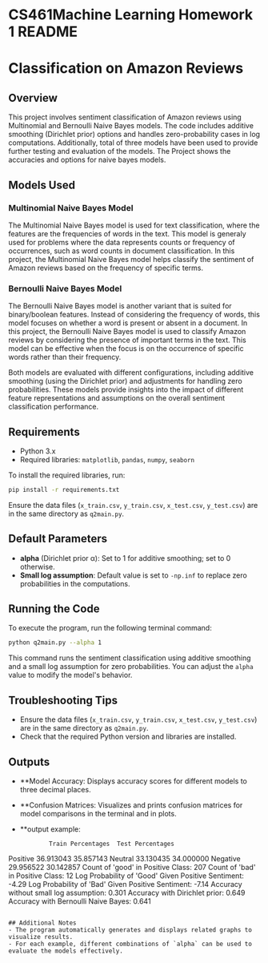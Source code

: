# CS461Machine Learning Homework 1 README


# Classification on Amazon Reviews

## Overview
This project involves sentiment classification of Amazon reviews using Multinomial and Bernoulli Naive Bayes models. The code includes additive smoothing (Dirichlet prior) options and handles zero-probability cases in log computations. Additionally, total of three models have been used to provide further testing and evaluation of the models. The Project shows the accuracies and options for naive bayes models.

## Models Used
### Multinomial Naive Bayes Model
The Multinomial Naive Bayes model is used for text classification, where the features are the frequencies of words in the text. This model is generaly used for problems where the data represents counts or frequency of occurrences, such as word counts in document classification. In this project, the Multinomial Naive Bayes model helps classify the sentiment of Amazon reviews based on the frequency of specific terms.

### Bernoulli Naive Bayes Model
The Bernoulli Naive Bayes model is another variant that is suited for binary/boolean features. Instead of considering the frequency of words, this model focuses on whether a word is present or absent in a document. In this project, the Bernoulli Naive Bayes model is used to classify Amazon reviews by considering the presence of important terms in the text. This model can be effective when the focus is on the occurrence of specific words rather than their frequency.

Both models are evaluated with different configurations, including additive smoothing (using the Dirichlet prior) and adjustments for handling zero probabilities. These models provide insights into the impact of different feature representations and assumptions on the overall sentiment classification performance.

## Requirements
- Python 3.x
- Required libraries: `matplotlib`, `pandas`, `numpy`, `seaborn`

To install the required libraries, run:
```bash
pip install -r requirements.txt
```

Ensure the data files (`x_train.csv`, `y_train.csv`, `x_test.csv`, `y_test.csv`) are in the same directory as `q2main.py`.

## Default Parameters
- **alpha** (Dirichlet prior α): Set to 1 for additive smoothing; set to 0 otherwise.
- **Small log assumption**: Default value is set to `-np.inf` to replace zero probabilities in the computations.

## Running the Code
To execute the program, run the following terminal command:
```bash
python q2main.py --alpha 1
```
This command runs the sentiment classification using additive smoothing and a small log assumption for zero probabilities. You can adjust the `alpha` value to modify the model's behavior.

## Troubleshooting Tips
- Ensure the data files (`x_train.csv`, `y_train.csv`, `x_test.csv`, `y_test.csv`) are in the same directory as `q2main.py`.
- Check that the required Python version and libraries are installed.

## Outputs
- **Model Accuracy: Displays accuracy scores for different models to three decimal places.
- **Confusion Matrices: Visualizes and prints confusion matrices for model comparisons in the terminal and in plots.
- **output example:

  ```
          Train Percentages  Test Percentages
Positive          36.913043         35.857143
Neutral           33.130435         34.000000
Negative          29.956522         30.142857
Count of 'good' in Positive Class: 207
Count of 'bad' in Positive Class: 12
Log Probability of 'Good' Given Positive Sentiment: -4.29
Log Probability of 'Bad' Given Positive Sentiment: -7.14
Accuracy without small log assumption: 0.301
Accuracy with Dirichlet prior: 0.649
Accuracy with Bernoulli Naive Bayes: 0.641
  ```

## Additional Notes
- The program automatically generates and displays related graphs to visualize results.
- For each example, different combinations of `alpha` can be used to evaluate the models effectively.

